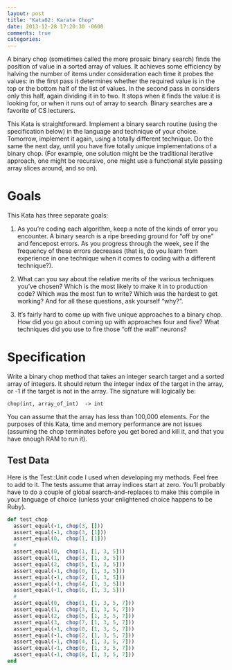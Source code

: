 ```yaml
---
layout: post
title: "Kata02: Karate Chop"
date: 2013-12-28 17:20:30 -0600
comments: true
categories: 
---
```


A binary chop (sometimes called the more prosaic binary search) finds
the position of value in a sorted array of values. It achieves some
efficiency by halving the number of items under consideration each
time it probes the values: in the first pass it determines whether the
required value is in the top or the bottom half of the list of
values. In the second pass in considers only this half, again dividing
it in to two. It stops when it finds the value it is looking for, or
when it runs out of array to search. Binary searches are a favorite of
CS lecturers.

<!-- more -->

This Kata is straightforward. Implement a binary search routine (using
the specification below) in the language and technique of your
choice. Tomorrow, implement it again, using a totally different
technique. Do the same the next day, until you have five totally
unique implementations of a binary chop. (For example, one solution
might be the traditional iterative approach, one might be recursive,
one might use a functional style passing array slices around, and so
on).

# Goals

This Kata has three separate goals:

1. As you’re coding each algorithm, keep a note of the kinds of error
   you encounter. A binary search is a ripe breeding ground for “off
   by one” and fencepost errors. As you progress through the week, see
   if the frequency of these errors decreases (that is, do you learn
   from experience in one technique when it comes to coding with a
   different technique?).
   
2. What can you say about the relative merits of the various
   techniques you’ve chosen? Which is the most likely to make it in to
   production code? Which was the most fun to write? Which was the
   hardest to get working? And for all these questions, ask yourself
   “why?”.
   
3. It’s fairly hard to come up with five unique approaches to a binary
   chop. How did you go about coming up with approaches four and five?
   What techniques did you use to fire those “off the wall” neurons?

# Specification

Write a binary chop method that takes an integer search target and a
sorted array of integers. It should return the integer index of the
target in the array, or -1 if the target is not in the array. The
signature will logically be:

```
chop(int, array_of_int)  -> int
```

You can assume that the array has less than 100,000 elements. For the
purposes of this Kata, time and memory performance are not issues
(assuming the chop terminates before you get bored and kill it, and
that you have enough RAM to run it).

## Test Data

Here is the Test::Unit code I used when developing my methods. Feel
free to add to it. The tests assume that array indices start at
zero. You’ll probably have to do a couple of global
search-and-replaces to make this compile in your language of choice
(unless your enlightened choice happens to be Ruby).

``` ruby
def test_chop
  assert_equal(-1, chop(3, []))
  assert_equal(-1, chop(3, [1]))
  assert_equal(0,  chop(1, [1]))
  #
  assert_equal(0,  chop(1, [1, 3, 5]))
  assert_equal(1,  chop(3, [1, 3, 5]))
  assert_equal(2,  chop(5, [1, 3, 5]))
  assert_equal(-1, chop(0, [1, 3, 5]))
  assert_equal(-1, chop(2, [1, 3, 5]))
  assert_equal(-1, chop(4, [1, 3, 5]))
  assert_equal(-1, chop(6, [1, 3, 5]))
  #
  assert_equal(0,  chop(1, [1, 3, 5, 7]))
  assert_equal(1,  chop(3, [1, 3, 5, 7]))
  assert_equal(2,  chop(5, [1, 3, 5, 7]))
  assert_equal(3,  chop(7, [1, 3, 5, 7]))
  assert_equal(-1, chop(0, [1, 3, 5, 7]))
  assert_equal(-1, chop(2, [1, 3, 5, 7]))
  assert_equal(-1, chop(4, [1, 3, 5, 7]))
  assert_equal(-1, chop(6, [1, 3, 5, 7]))
  assert_equal(-1, chop(8, [1, 3, 5, 7]))
end
```
